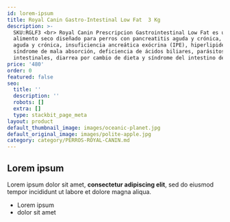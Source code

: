 ```yaml
---
id: lorem-ipsum
title: Royal Canin Gastro-Intestinal Low Fat  3 Kg
description: >-
  SKU:RGLF3 <br> Royal Canin Prescripcion Gastrointestinal Low Fat es un
  alimento seco diseñado para perros con pancreatitis aguda y crónica, diarrea
  aguda y crónica, insuficiencia ancreática exócrina (IPE), hiperlipidemia,
  síndrome de mala absorción, deficiencia de ácidos biliares, parásitos
  intestinales, diarrea por cambio de dieta y síndrome del intestino delgado.
price: '480'
order: 0
featured: false
seo:
  title: ''
  description: ''
  robots: []
  extra: []
  type: stackbit_page_meta
layout: product
default_thumbnail_image: images/oceanic-planet.jpg
default_original_image: images/polite-apple.jpg
category: category/PERROS-ROYAL-CANIN.md
---
```

## Lorem ipsum

Lorem ipsum dolor sit amet, **consectetur adipiscing elit**, sed do eiusmod tempor incididunt ut labore et dolore magna aliqua.

- Lorem ipsum
- dolor sit amet